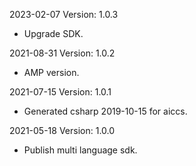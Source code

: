 2023-02-07 Version: 1.0.3
- Upgrade SDK.

2021-08-31 Version: 1.0.2
- AMP version.

2021-07-15 Version: 1.0.1
- Generated csharp 2019-10-15 for aiccs.

2021-05-18 Version: 1.0.0
- Publish multi language sdk.

